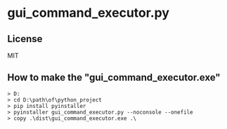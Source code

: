 # gui_command_executor.py

## License

MIT

## How to make the "gui_command_executor.exe"

```
> D:
> cd D:\path\of\python_project
> pip install pyinstaller
> pyinstaller gui_command_executor.py --noconsole --onefile
> copy .\dist\gui_command_executor.exe .\
```
